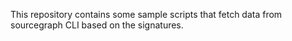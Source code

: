 This repository contains some sample scripts that fetch data from sourcegraph CLI based on the signatures.
